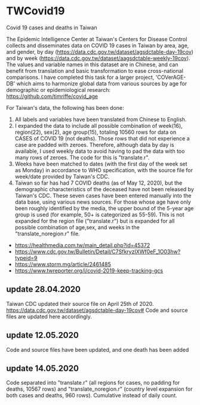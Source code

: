 # TWCovid19
Covid 19 cases and deaths in Taiwan 

The Epidemic Intelligence Center at Taiwan's Centers for Disease Control collects and disseminates data on COVID 19 cases in Taiwan by area, age, and gender, by day (https://data.cdc.gov.tw/dataset/agsdctable-day-19cov) and by week (https://data.cdc.gov.tw/dataset/aagsdctable-weekly-19cov). The values and variable names in this dataset are in Chinese, and can benefit from translation and basic transformation to ease cross-national comparisons. I have completed this task for a larger project, 'COVerAGE-DB' which aims to harmonize global data from various sources by age for demographic or epidemiological research: https://github.com/timriffe/covid_age 

For Taiwan's data, the following has been done: 
1. All labels and variables have been translated from Chinese to English.
2. I expanded the data to include all possible combination of week(16), region(22), sex(2), age group(15), totaling 10560 rows for data on CASES of COVID 19 (not deaths). Those rows that did not experience a case are padded with zeroes. Therefore, although data by day is available, I used weekly data to avoid having to pad the data with too many rows of zeroes.  The code for this is "translate.r".
3. Weeks have been matched to dates (with the first day of the week set as Monday) in accordance to WHO specification, with the source file for week/date provided by Taiwan's CDC. 
4. Taiwan so far has had 7 COVID deaths (as of May 12, 2020), but the demographic characteristics of the deceased have not been released by Taiwan's CDC. These seven cases have been entered manually into the data base, using various news sources. For those whose age have only been roughly identified by the media, the upper bound of the 5-year age group is used (for example, 50+ is categorized as 55-59). This is not expanded for the region file ("translate.r") but is expanded for all possible combination of age,sex, and weeks in the "translate_noregion.r" file.   
* https://healthmedia.com.tw/main_detail.php?id=45372 
* https://www.cdc.gov.tw/Bulletin/Detail/C7SfkryzIXWf0eF_1O03hw?typeid=9
* https://www.storm.mg/article/2461485
* https://www.twreporter.org/i/covid-2019-keep-tracking-gcs 


## update 28.04.2020 ##
Taiwan CDC updated their source file on April 25th of 2020. https://data.cdc.gov.tw/dataset/agsdctable-day-19cov#
Code and source files are updated here accordingly.

## update 12.05.2020 ## 
Code and source files have been updated, and one death has been added 

## update 14.05.2020 ## 
Code separated into "translate.r" (all regions for cases, no padding for deaths, 10567 rows) and "translate_noregion.r" (country level expansion for both cases and deaths, 960 rows).  Cumulative instead of daily count. 
